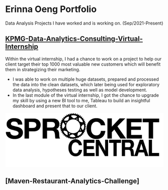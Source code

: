 # Erinna Oeng Portfolio
Data Analysis Projects I have worked and is working on. (Sep/2021-Present)

## [KPMG-Data-Analytics-Consulting-Virtual-Internship](https://github.com/erinnaog/KPMG-Data-Analytics-Consulting-Virtual-Internship)
Within the virtual internship, I had a chance to work on a project to help our client target their top 1000 most valuable new customers which will benefit them in strategizing their marketing. 
- I was able to work on multiple huge datasets, prepared and processed the data into the clean datasets, which later being used for exploratory data analysis, hypotheses testing as well as model development. 
- In the last module of the virtual internship, I got the chance to upgrade my skill by using a new BI tool to me, Tableau to build an insightful dashboard and present that to our client.

![Sprocket_Central_Logo](/images/sprocket_central_logo.png)


## [Maven-Restaurant-Analytics-Challenge]
